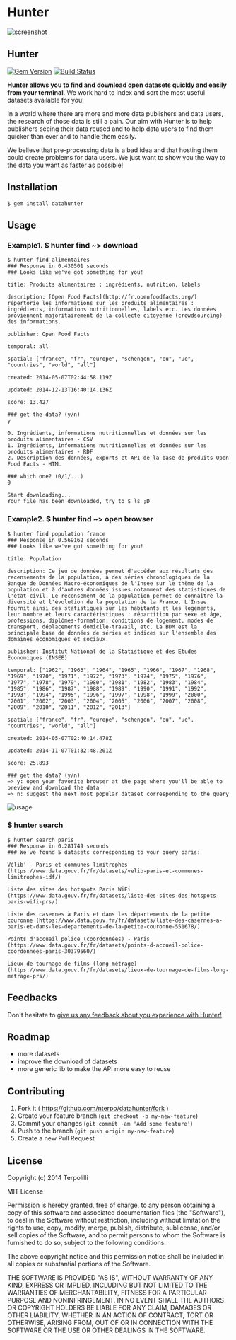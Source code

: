 # Hunter

![screenshot](./logo.png)

## Hunter 

[![Gem Version](https://badge.fury.io/rb/datahunter.svg)](http://badge.fury.io/rb/datahunter) [![Build Status](https://travis-ci.org/NTerpo/datahunter.svg?branch=master)](https://travis-ci.org/NTerpo/datahunter)

**Hunter allows you to find and download open datasets quickly and easily from your terminal**. We work hard to index and sort the most useful datasets available for you!

In a world where there are more and more data publishers and data users, the research of those data is still a pain.
Our aim with Hunter is to help publishers seeing their data reused and to help data users to find them quicker than ever and to handle them easily.

We believe that pre-processing data is a bad idea and that hosting them could create problems for data users. We just want to show you the way to the data you want as faster as possible!


## Installation

    $ gem install datahunter

## Usage

### Example1. $ hunter find ~> download

    $ hunter find alimentaires
    ### Response in 0.430501 seconds
    ### Looks like we've got something for you!

    title: Produits alimentaires : ingrédients, nutrition, labels

    description: [Open Food Facts](http://fr.openfoodfacts.org/) répertorie les informations sur les produits alimentaires : ingrédients, informations nutritionnelles, labels etc. Les données proviennent majoritairement de la collecte citoyenne (crowdsourcing) des informations.

    publisher: Open Food Facts

    temporal: all

    spatial: ["france", "fr", "europe", "schengen", "eu", "ue", "countries", "world", "all"]

    created: 2014-05-07T02:44:58.119Z

    updated: 2014-12-13T16:40:14.136Z
    
    score: 13.427

    ### get the data? (y/n)
    y

    0. Ingrédients, informations nutritionnelles et données sur les produits alimentaires - CSV
    1. Ingrédients, informations nutritionnelles et données sur les produits alimentaires - RDF
    2. Description des données, exports et API de la base de produits Open Food Facts - HTML

    ### which one? (0/1/...)
    0

    Start downloading...
    Your file has been downloaded, try to $ ls ;D

### Example2. $ hunter find ~> open browser
    $ hunter find population france
    ### Response in 0.569162 seconds
    ### Looks like we've got something for you!

    title: Population

    description: Ce jeu de données permet d'accéder aux résultats des recensements de la population, à des séries chronologiques de la Banque de Données Macro-économiques de l'Insee sur le thème de la population et à d'autres données issues notamment des statistiques de l'état civil. Le recensement de la population permet de connaître la diversité et l'évolution de la population de la France. L'Insee fournit ainsi des statistiques sur les habitants et les logements, leur nombre et leurs caractéristiques : répartition par sexe et âge, professions, diplômes-formation, conditions de logement, modes de transport, déplacements domicile-travail, etc. La BDM est la principale base de données de séries et indices sur l'ensemble des domaines économiques et sociaux.

    publisher: Institut National de la Statistique et des Etudes Economiques (INSEE)

    temporal: ["1962", "1963", "1964", "1965", "1966", "1967", "1968", "1969", "1970", "1971", "1972", "1973", "1974", "1975", "1976", "1977", "1978", "1979", "1980", "1981", "1982", "1983", "1984", "1985", "1986", "1987", "1988", "1989", "1990", "1991", "1992", "1993", "1994", "1995", "1996", "1997", "1998", "1999", "2000", "2001", "2002", "2003", "2004", "2005", "2006", "2007", "2008", "2009", "2010", "2011", "2012", "2013"]

    spatial: ["france", "fr", "europe", "schengen", "eu", "ue", "countries", "world", "all"]

    created: 2014-05-07T02:40:14.478Z

    updated: 2014-11-07T01:32:48.201Z

    score: 25.893

    ### get the data? (y/n)
    => y: open your favorite browser at the page where you'll be able to preview and download the data
    => n: suggest the next most popular dataset corresponding to the query

![usage](./hunter.gif)

### $ hunter search

    $ hunter search paris
    ### Response in 0.281749 seconds
    ### We've found 5 datasets corresponding to your query paris:

    Vélib' - Paris et communes limitrophes (https://www.data.gouv.fr/fr/datasets/velib-paris-et-communes-limitrophes-idf/)

    Liste des sites des hotspots Paris WiFi (https://www.data.gouv.fr/fr/datasets/liste-des-sites-des-hotspots-paris-wifi-prs/)

    Liste des casernes à Paris et dans les départements de la petite couronne (https://www.data.gouv.fr/fr/datasets/liste-des-casernes-a-paris-et-dans-les-departements-de-la-petite-couronne-551678/)

    Points d'accueil police (coordonnées) - Paris (https://www.data.gouv.fr/fr/datasets/points-d-accueil-police-coordonnees-paris-30379560/)

    Lieux de tournage de films (long métrage) (https://www.data.gouv.fr/fr/datasets/lieux-de-tournage-de-films-long-metrage-prs/)


## Feedbacks
Don't hesitate to [give us any feedback about you experience with Hunter!](https://docs.google.com/forms/d/1yNzZjCCXvWHQCbWz4sx-nui3LafeeLcT7FF9T-vbKvw/viewform?usp=send_form)

## Roadmap

* more datasets
* improve the download of datasets
* more generic lib to make the API more easy to reuse

## Contributing

1. Fork it ( https://github.com/nterpo/datahunter/fork )
2. Create your feature branch (`git checkout -b my-new-feature`)
3. Commit your changes (`git commit -am 'Add some feature'`)
4. Push to the branch (`git push origin my-new-feature`)
5. Create a new Pull Request

## License

Copyright (c) 2014 Terpolilli

MIT License

Permission is hereby granted, free of charge, to any person obtaining
a copy of this software and associated documentation files (the
"Software"), to deal in the Software without restriction, including
without limitation the rights to use, copy, modify, merge, publish,
distribute, sublicense, and/or sell copies of the Software, and to
permit persons to whom the Software is furnished to do so, subject to
the following conditions:

The above copyright notice and this permission notice shall be
included in all copies or substantial portions of the Software.

THE SOFTWARE IS PROVIDED "AS IS", WITHOUT WARRANTY OF ANY KIND,
EXPRESS OR IMPLIED, INCLUDING BUT NOT LIMITED TO THE WARRANTIES OF
MERCHANTABILITY, FITNESS FOR A PARTICULAR PURPOSE AND
NONINFRINGEMENT. IN NO EVENT SHALL THE AUTHORS OR COPYRIGHT HOLDERS BE
LIABLE FOR ANY CLAIM, DAMAGES OR OTHER LIABILITY, WHETHER IN AN ACTION
OF CONTRACT, TORT OR OTHERWISE, ARISING FROM, OUT OF OR IN CONNECTION
WITH THE SOFTWARE OR THE USE OR OTHER DEALINGS IN THE SOFTWARE.
